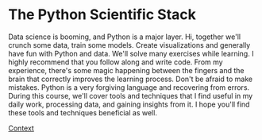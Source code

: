 # The Python Scientific Stack

Data science is booming, and Python is a major layer. Hi, together we'll crunch some data, train some models. Create visualizations and generally have fun with Python and data. We'll solve many exercises while learning. I highly recommend that you follow along and write code. From my experience, there's some magic happening between the fingers and the brain that correctly improves the learning process. Don't be afraid to make mistakes. Python is a very forgiving language and recovering from errors. During this course, we'll cover tools and techniques that I find useful in my daily work, processing data, and gaining insights from it. I hope you'll find these tools and techniques beneficial as well. 

[Context](./../../Context_Python_Scientific_Stack.md)
